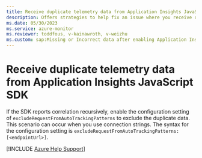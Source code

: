 ```yaml
---
title: Receive duplicate telemetry data from Application Insights JavaScript SDK
description: Offers strategies to help fix an issue where you receive duplicate telemetry data from Application Insights JavaScript SDK.
ms.date: 05/30/2023
ms.service: azure-monitor
ms.reviewer: toddfous, v-kainawroth, v-weizhu
ms.custom: sap:Missing or Incorrect data after enabling Application Insights in Azure Portal
---
```

# Receive duplicate telemetry data from Application Insights JavaScript SDK

If the SDK reports correlation recursively, enable the configuration setting of `excludeRequestFromAutoTrackingPatterns` to exclude the duplicate data. This scenario can occur when you use connection strings. The syntax for the configuration setting is `excludeRequestFromAutoTrackingPatterns: [<endpointUrl>]`.

[!INCLUDE [Azure Help Support](../../../includes/azure-help-support.md)]
